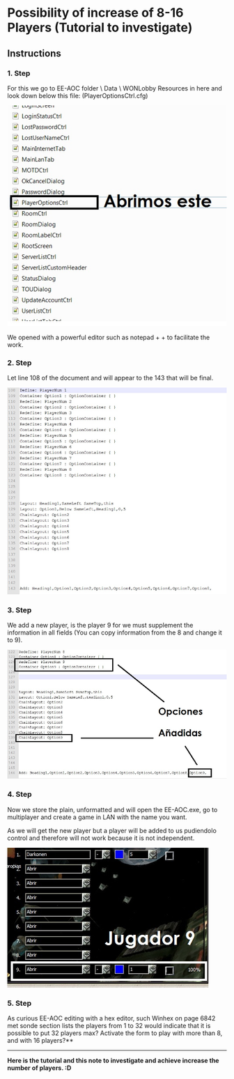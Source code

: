 ﻿# Possibility of increase of 8-16 Players (Tutorial to investigate)

## Instructions

### 1. Step

For this we go to EE-AOC folder \ Data \ WONLobby Resources in here and look down below this file: (PlayerOptionsCtrl.cfg)

![AoC8-16_1.png](AoC8-16_1.png)

We opened with a powerful editor such as notepad + + to facilitate the work.

### 2. Step

Let line 108 of the document and will appear to the 143 that will be final.

![AoC8-16_2.png](AoC8-16_2.png)

### 3. Step

We add a new player, is the player 9 for we must supplement the information in all fields (You can copy information from the 8 and change it to 9).

![AoC8-16_3.png](AoC8-16_3.png)

### 4. Step

Now we store the plain, unformatted and will open the EE-AOC.exe, go to multiplayer and create a game in LAN with the name you want.

As we will get the new player but a player will be added to us pudiendolo control and therefore will not work because it is not independent.

![AoC8-16_4.png](AoC8-16_4.png)

### 5. Step

As curious EE-AOC editing with a hex editor, such Winhex on page 6842 met sonde section lists the players from 1 to 32 would indicate that it is possible to put 32 players max? Activate the form to play with more than 8, and with 16 players?**

---

**Here is the tutorial and this note to investigate and achieve increase the number of  players. :D**

